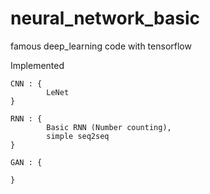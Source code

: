 # neural_network_basic
famous deep_learning code with tensorflow

Implemented

    CNN : {
            LeNet
    }

    RNN : {
            Basic RNN (Number counting),
            simple seq2seq
    }

    GAN : {

    }